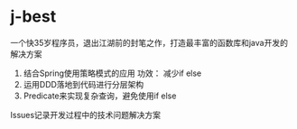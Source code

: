 # j-best
一个快35岁程序员，退出江湖前的封笔之作，打造最丰富的函数库和java开发的解决方案

1. 结合Spring使用策略模式的应用
   功效： 减少if else
2. 运用DDD落地到代码进行分层架构
3. Predicate来实现复杂查询，避免使用if else

Issues记录开发过程中的技术问题解决方案
